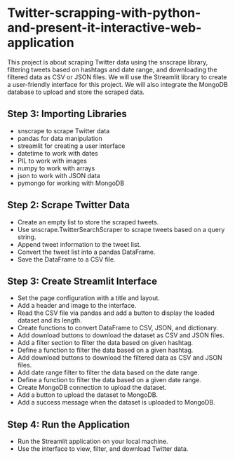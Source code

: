 # Twitter-scrapping-with-python-and-present-it-interactive-web-application

This project is about scraping Twitter data using the snscrape library, filtering tweets based on hashtags and date range, and downloading the filtered data as CSV or JSON files. We will use the Streamlit library to create a user-friendly interface for this project. We will also integrate the MongoDB database to upload and store the scraped data.

## Step 3: Importing Libraries

- snscrape to scrape Twitter data
- pandas for data manipulation
- streamlit for creating a user interface
- datetime to work with dates
- PIL to work with images
- numpy to work with arrays
- json to work with JSON data
- pymongo for working with MongoDB

## Step 2: Scrape Twitter Data

- Create an empty list to store the scraped tweets.
- Use snscrape.TwitterSearchScraper to scrape tweets based on a query string.
- Append tweet information to the tweet list.
- Convert the tweet list into a pandas DataFrame.
- Save the DataFrame to a CSV file.

## Step 3: Create Streamlit Interface

- Set the page configuration with a title and layout.
- Add a header and image to the interface.
- Read the CSV file via pandas and add a button to display the loaded dataset and its length.
- Create functions to convert DataFrame to CSV, JSON, and dictionary.
- Add download buttons to download the dataset as CSV and JSON files.
- Add a filter section to filter the data based on given hashtag.
- Define a function to filter the data based on a given hashtag.
- Add download buttons to download the filtered data as CSV and JSON files.
- Add date range filter to filter the data based on the date range.
- Define a function to filter the data based on a given date range.
- Create MongoDB connection to upload the dataset. 
- Add a button to upload the dataset to MongoDB.
- Add a success message when the dataset is uploaded to MongoDB.

## Step 4: Run the Application
- Run the Streamlit application on your local machine.
- Use the interface to view, filter, and download Twitter data.
